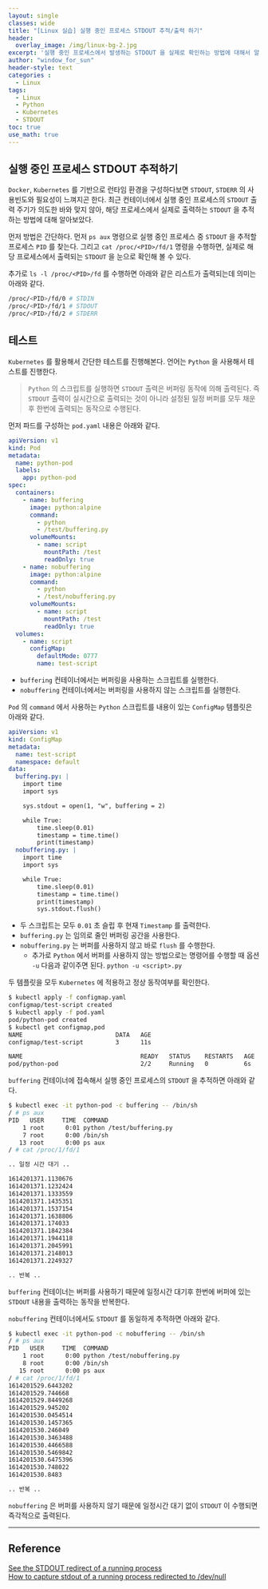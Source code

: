 ```yaml
--- 
layout: single
classes: wide
title: "[Linux 실습] 실행 중인 프로세스 STDOUT 추적/출력 하기"
header:
  overlay_image: /img/linux-bg-2.jpg
excerpt: '실행 중인 프로세스에서 발생하는 STDOUT 을 실제로 확인하는 방법에 대해서 알아보자'
author: "window_for_sun"
header-style: text
categories :
  - Linux
tags:
  - Linux
  - Python
  - Kubernetes
  - STDOUT
toc: true
use_math: true  
---  
```


## 실행 중인 프로세스 STDOUT 추적하기
`Docker`, `Kubernetes` 를 기반으로 런타임 환경을 구성하다보면 `STDOUT`, `STDERR` 의 사용빈도와 필요성이 느껴지곤 한다. 
최근 컨테이너에서 실행 중인 프로세스의 `STDOUT` 출력 주기가 의도한 바와 맞지 않아, 
해당 프로세스에서 실제로 출력하는 `STDOUT` 을 추적하는 방법에 대해 알아보았다.  

먼저 방법은 간단하다. 
먼저 `ps aux` 명령으로 실행 중인 프로세스 중 `STDOUT` 을 추적할 프로세스 `PID` 를 찾는다. 
그리고 `cat /proc/<PID>/fd/1` 명령을 수행하면, 실제로 해당 프로세스에서 출력되는 `STDOUT` 을 눈으로 확인해 볼 수 있다.  

추가로 `ls -l /proc/<PID>/fd` 를 수행하면 아래와 같은 리스트가 출력되는데 의미는 아래와 같다. 

```bash
/proc/<PID>/fd/0 # STDIN
/proc/<PID>/fd/1 # STDOUT
/proc/<PID>/fd/2 # STDERR
```  

## 테스트
`Kubernetes` 를 활용해서 간단한 테스트를 진행해본다. 
언어는 `Python` 을 사용해서 테스트를 진행한다. 

>`Python` 의 스크립트를 실행하면 `STDOUT` 출력은 버퍼링 동작에 의해 출력된다. 
>즉 `STDOUT` 출력이 실시간으로 출력되는 것이 아니라 설정된 일정 버퍼를 모두 채운 후 한번에 출력되는 동작으로 수행된다. 

먼저 파드를 구성하는 `pod.yaml` 내용은 아래와 같다. 

```yaml
apiVersion: v1
kind: Pod
metadata:
  name: python-pod
  labels:
    app: python-pod
spec:
  containers:
    - name: buffering
      image: python:alpine
      command:
        - python
        - /test/buffering.py
      volumeMounts:
        - name: script
          mountPath: /test
          readOnly: true
    - name: nobuffering
      image: python:alpine
      command:
        - python
        - /test/nobuffering.py
      volumeMounts:
        - name: script
          mountPath: /test
          readOnly: true
  volumes:
    - name: script
      configMap:
        defaultMode: 0777
        name: test-script
```  

- `buffering` 컨테이너에서는 버퍼링을 사용하는 스크립트를 실행한다. 
- `nobuffering` 컨테이너에서는 버퍼링을 사용하지 않는 스크립트를 실행한다. 

`Pod` 의 `command` 에서 사용하는 `Python` 스크립트를 내용이 있는 `ConfigMap` 템플릿은 아래와 같다. 

```yaml
apiVersion: v1
kind: ConfigMap
metadata:
  name: test-script
  namespace: default
data:
  buffering.py: |
    import time
    import sys

    sys.stdout = open(1, "w", buffering = 2)

    while True:
        time.sleep(0.01)
        timestamp = time.time()
        print(timestamp)
  nobuffering.py: |
    import time
    import sys

    while True:
        time.sleep(0.01)
        timestamp = time.time()
        print(timestamp)
        sys.stdout.flush()
```  

- 두 스크립트는 모두 `0.01` 초 슬립 후 현재 `Timestamp` 를 출력한다. 
- `buffering.py` 는 임의로 줄인 버퍼링 공간을 사용한다. 
- `nobuffering.py` 는 버퍼를 사용하지 않고 바로 `flush` 를 수행한다. 
    - 추가로 `Python` 에서 버퍼를 사용하지 않는 방법으로는 명령어를 수행할 때 옵션 `-u` 다음과 같이주면 된다. `python -u <script>.py` 

두 템플릿을 모두 `Kubernetes` 에 적용하고 정상 동작여부를 확인한다.      

```bash
$ kubectl apply -f configmap.yaml
configmap/test-script created
$ kubectl apply -f pod.yaml
pod/python-pod created
$ kubectl get configmap,pod
NAME                          DATA   AGE
configmap/test-script         3      11s

NAME                                 READY   STATUS    RESTARTS   AGE
pod/python-pod                       2/2     Running   0          6s
```  

`buffering` 컨테이너에 접속해서 실행 중인 프로세스의 `STDOUT` 을 추적하면 아래와 같다. 

```bash
$ kubectl exec -it python-pod -c buffering -- /bin/sh
/ # ps aux
PID   USER     TIME  COMMAND
    1 root      0:01 python /test/buffering.py
    7 root      0:00 /bin/sh
   13 root      0:00 ps aux
/ # cat /proc/1/fd/1

.. 일정 시간 대기 ..

1614201371.1130676
1614201371.1232424
1614201371.1333559
1614201371.1435351
1614201371.1537154
1614201371.1638806
1614201371.174033
1614201371.1842384
1614201371.1944118
1614201371.2045991
1614201371.2148013
1614201371.2249327

.. 반복 ..
```  

`buffering` 컨테이너는 버퍼를 사용하기 때문에 일정시간 대기후 한번에 버퍼에 있는 `STDOUT` 내용을 출력하는 동작을 반복한다.  

`nobuffering` 컨테이너에서도 `STDOUT` 를 동일하게 추적하면 아래와 같다. 

```bash
$ kubectl exec -it python-pod -c nobuffering -- /bin/sh
/ # ps aux
PID   USER     TIME  COMMAND
    1 root      0:00 python /test/nobuffering.py
    8 root      0:00 /bin/sh
   15 root      0:00 ps aux
/ # cat /proc/1/fd/1
1614201529.6443202
1614201529.744668
1614201529.8449268
1614201529.945202
1614201530.0454514
1614201530.1457365
1614201530.246049
1614201530.3463488
1614201530.4466588
1614201530.5469842
1614201530.6475396
1614201530.748022
1614201530.8483

.. 반복 ..
```  

`nobuffering` 은 버퍼를 사용하지 않기 때문에 일정시간 대기 없이 `STDOUT` 이 수행되면 즉각적으로 출력된다.  

---
## Reference
[See the STDOUT redirect of a running process](https://unix.stackexchange.com/questions/15693/see-the-stdout-redirect-of-a-running-process)  
[How to capture stdout of a running process redirected to /dev/null](https://unix.stackexchange.com/questions/81774/how-to-capture-stdout-of-a-running-process-redirected-to-dev-null)  
	